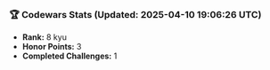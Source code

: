 ### 🏆 Codewars Stats (Updated: 2025-04-10 19:06:26 UTC)

- **Rank:** 8 kyu
- **Honor Points:** 3
- **Completed Challenges:** 1
